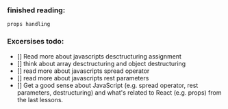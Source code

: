 ### finished reading:

    props handling

### Excersises todo:

- [] Read more about javascripts desctructuring assignment
- [] think about array desctructuring and object destructuring
- [] read more about javascripts spread operator
- [] read more about javascripts rest parameters
- [] Get a good sense about JavaScript (e.g. spread operator, rest parameters, destructuring) and what's related to React (e.g. props) from the last lessons.
